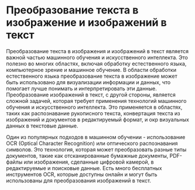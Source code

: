 # Преобразование текста в изображение и изображений в текст

Преобразование текста в изображения и изображений в текст является важной частью машинного обучения и искусственного интеллекта. Это полезно во многих областях, включая обработку естественного языка, компьютерное зрение и машинное обучение. В области обработки естественного языка преобразование текста в изображение может быть использовано для визуализации информации и данных, что помогает лучше понимать и интерпретировать эти данные. Преобразование изображений в текст, с другой стороны, является сложной задачей, которая требует применения технологий машинного обучения и искусственного интеллекта. Это применяется в областях, таких как распознавание рукописного текста, конвертация текста из изображений и документов в редактируемый формат, и окр визуальных данных в текстовые данные.

Один из популярных подходов в машинном обучении - использование OCR (Optical Character Recognition) или оптического распознавания символов. Это технология, которая может преобразовать разные типы документов, такие как отсканированные бумажные документы, PDF-файлы или изображения, сделанные цифровой камерой, в редактируемые и поисковые данные. Есть много бесплатных инструментов OCR, которые доступны онлайн и могут быть использованы для преобразования изображений в текст.